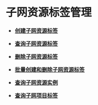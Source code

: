# 子网资源标签管理<a name="subnet_tag_0000"></a>

-   **[创建子网资源标签](创建子网资源标签.md)**  

-   **[查询子网资源标签](查询子网资源标签.md)**  

-   **[删除子网资源标签](删除子网资源标签.md)**  

-   **[批量创建和删除子网资源标签](批量创建和删除子网资源标签.md)**  

-   **[查询子网资源实例](查询子网资源实例.md)**  

-   **[查询子网项目标签](查询子网项目标签.md)**  



